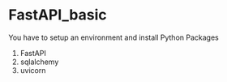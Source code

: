 # FastAPI_basic

You have to setup an environment and install Python Packages
1. FastAPI
2. sqlalchemy
3. uvicorn
